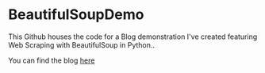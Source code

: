 # BeautifulSoupDemo
This Github houses the code for a Blog demonstration I've created featuring Web Scraping with BeautifulSoup in Python..

You can find the blog [here](https://zach-a-greenberg.medium.com/web-scraping-with-python-using-beautifulsoup-d8472555fcb5)
